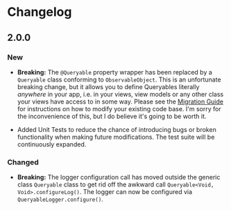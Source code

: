 # Changelog

## 2.0.0

### New

- **Breaking:** The `@Queryable` property wrapper has been replaced by a `Queryable` class conforming to `ObservableObject`. This is an unfortunate breaking change, but it allows you to define Queryables literally *anywhere* in your app, i.e. in your views, view models or any other class your views have access to in some way. Please see the [Migration Guide]() for instructions on how to modify your existing code base. I'm sorry for the inconvenience of this, but I do believe it's going to be worth it.

- Added Unit Tests to reduce the chance of introducing bugs or broken functionality when making future modifications. The test suite will be continuously expanded.

### Changed

- **Breaking:** The logger configuration call has moved outside the generic class `Queryable` class to get rid off the awkward call `Queryable<Void, Void>.configureLog()`. The logger can now be configured via `QueryableLogger.configure()`.
